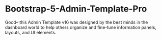 # Bootstrap-5-Admin-Template-Pro
Good– this Admin Template v16 was designed by the best minds in the dashboard world to help others organize and fine-tune information panels, layouts, and UI elements. 

